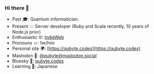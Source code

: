 ### Hi there 👋

- Past 🎓: Quantum informatician.
- Present 💡: Server developer (Ruby and Scala recently, 10 years of Node.js prior)
- Enthusiastic 🤓: [IndieWeb](https://indieweb.org/)
- Pronouns ☺️: he/him
- Personal site 🌍: [https://qubyte.codes](https://qubyte.codes)
- Mastodon 🦣: [@qubyte@mastodon.social](https://mastodon.social/@qubyte)
- Bluesky 🦋: [qubyte.codes](https://bsky.app/profile/qubyte.codes)
- Learning 📖: Japanese
